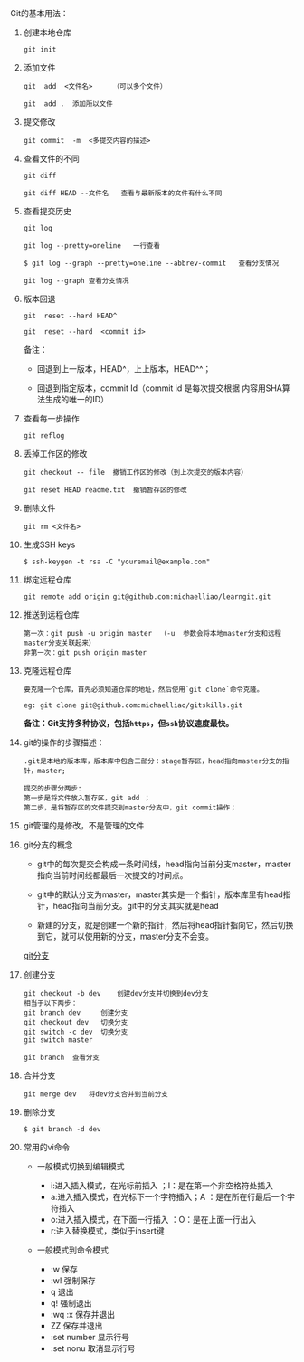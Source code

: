Git的基本用法：

1. 创建本地仓库

   ```
   git init
   ```

2. 添加文件

   ```
   git  add  <文件名>     （可以多个文件）
   
   git  add .  添加所以文件
   ```

3. 提交修改

   ```
   git commit  -m  <多提交内容的描述>
   ```

4. 查看文件的不同

   ```
   git diff
   
   git diff HEAD --文件名   查看与最新版本的文件有什么不同
   ```

5. 查看提交历史

   ```
   git log
   
   git log --pretty=oneline   一行查看
   
   $ git log --graph --pretty=oneline --abbrev-commit   查看分支情况
   
   git log --graph 查看分支情况
   ```

6. 版本回退

   ```
   git  reset --hard HEAD^
   
   git  reset --hard  <commit id>
   ```

   备注：

   - 回退到上一版本，HEAD^，上上版本，HEAD^^；

   - 回退到指定版本，commit Id（commit id 是每次提交根据 内容用SHA算法生成的唯一的ID）

7. 查看每一步操作

   ```
   git reflog
   ```

8. 丢掉工作区的修改

   ```
   git checkout -- file  撤销工作区的修改（到上次提交的版本内容）
   
   git reset HEAD readme.txt  撤销暂存区的修改
   ```

9. 删除文件

   ```
   git rm <文件名>
   ```

10. 生成SSH keys

    ```
    $ ssh-keygen -t rsa -C "youremail@example.com"   
    ```

11. 绑定远程仓库

    ```
    git remote add origin git@github.com:michaelliao/learngit.git
    ```

12. 推送到远程仓库

    ```
    第一次：git push -u origin master  （-u  参数会将本地master分支和远程master分支关联起来）
    非第一次：git push origin master
    ```

13. 克隆远程仓库

    ```
    要克隆一个仓库，首先必须知道仓库的地址，然后使用`git clone`命令克隆。
    
    eg: git clone git@github.com:michaelliao/gitskills.git
    ```

    **备注：Git支持多种协议，包括`https`，但`ssh`协议速度最快。**

14. git的操作的步骤描述：

    ```
    .git是本地的版本库，版本库中包含三部分：stage暂存区，head指向master分支的指针，master;
    
    提交的步骤分两步:
    第一步是将文件放入暂存区，git add ；
    第二步，是将暂存区的文件提交到master分支中，git commit操作；
    ```

15. git管理的是修改，不是管理的文件

16. git分支的概念

    - git中的每次提交会构成一条时间线，head指向当前分支master，master指向当前时间线都最后一次提交的时间点。

    - git中的默认分支为master，master其实是一个指针，版本库里有head指针，head指向当前分支。git中的分支其实就是head 
    - 新建的分支，就是创建一个新的指针，然后将head指针指向它，然后切换到它，就可以使用新的分支，master分支不会变。

    [git分支](https://www.liaoxuefeng.com/wiki/896043488029600/900003767775424)

17. 创建分支

    ```
    git checkout -b dev    创建dev分支并切换到dev分支
    相当于以下两步：
    git branch dev     创建分支
    git checkout dev   切换分支
    git switch -c dev  切换分支
    git switch master 
    
    git branch  查看分支
    ```

18. 合并分支

    ```
    git merge dev   将dev分支合并到当前分支
    ```

19. 删除分支

    ```
    $ git branch -d dev
    ```

20. 常用的vi命令

    - 一般模式切换到编辑模式
      - i:进入插入模式，在光标前插入 ；I：是在第一个非空格符处插入
      - a:进入插入模式，在光标下一个字符插入；A ：是在所在行最后一个字符插入
      - o:进入插入模式，在下面一行插入 ：O：是在上面一行出入
      - r:进入替换模式，类似于insert键

    - 一般模式到命令模式
      - :w 保存
      - :w! 强制保存
      - q 退出
      - q! 强制退出
      - :wq :x 保存并退出
      - ZZ 保存并退出
      - :set number 显示行号
      - :set nonu 取消显示行号

